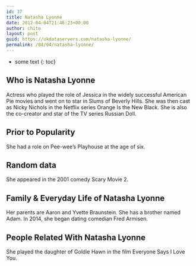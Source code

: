 ```yaml
---
id: 37
title: Natasha Lyonne
date: 2012-04-04T21:46:23+00:00
author: chito
layout: post
guid: https://ukdataservers.com/natasha-lyonne/
permalink: /04/04/natasha-lyonne/
---
```


* some text
{: toc}


## Who is  Natasha Lyonne
                  
                  
                  
Actress who played the role of Jessica in the widely successful American Pie movies and went on to star in Slums of Beverly Hills. She was then cast as Nicky Nichols in the Netflix series Orange Is the New Black. She is also the co-creator and star of the TV series Russian Doll.
                  
                
                
                
## Prior to Popularity 
                  
                  
                  
She had a role on Pee-wee&#8217;s Playhouse at the age of six.
                  
                
                
                
## Random data 
                  
                  
                  
She appeared in the 2001 comedy Scary Movie 2.
                  
                
                
                
## Family & Everyday Life of Natasha Lyonne
                  
                  
                  
Her parents are Aaron and Yvette Braunstein. She has a brother named Adam. In 2014, she began dating comedian Fred Armisen.
                  
                
                
                
## People Related With  Natasha Lyonne
                  
                  
                  
She played the daughter of Goldie Hawn in the film Everyone Says I Love You.
                  
                
              
            
          
          
          
    
    
  
